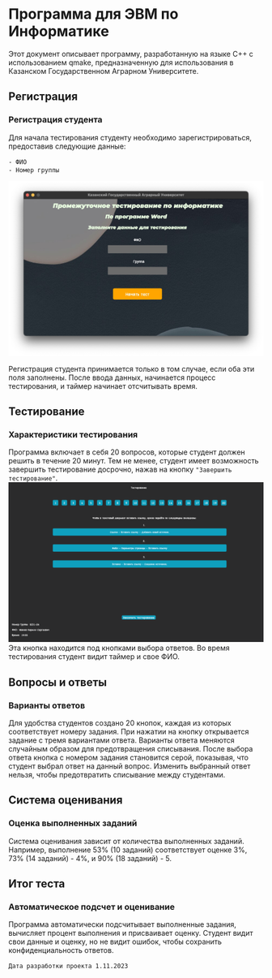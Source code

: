 # Программа для ЭВМ по Информатике 

Этот документ описывает программу, разработанную на языке C++ с использованием qmake, предназначенную для использования в Казанском Государственном Аграрном Университете.

## Регистрация

### Регистрация студента

Для начала тестирования студенту необходимо зарегистрироваться, предоставив следующие данные:
```
- ФИО
- Номер группы
```
![Регистрация](./misc/images/1.png)

Регистрация студента принимается только в том случае, если оба эти поля заполнены. После ввода данных, начинается процесс тестирования, и таймер начинает отсчитывать время.

## Тестирование

### Характеристики тестирования

Программа включает в себя 20 вопросов, которые студент должен решить в течение 20 минут. Тем не менее, студент имеет возможность завершить тестирование досрочно, нажав на кнопку ```"Завершить тестирование"```.
![Закончить тестирование](./misc/images/2.png)
 Эта кнопка находится под кнопками выбора ответов. Во время тестирования студент видит таймер и свое ФИО.

## Вопросы и ответы

### Варианты ответов

Для удобства студентов создано 20 кнопок, каждая из которых соответствует номеру задания. При нажатии на кнопку открывается задание с тремя вариантами ответа. Варианты ответа меняются случайным образом для предотвращения списывания. После выбора ответа кнопка с номером задания становится серой, показывая, что студент выбрал ответ на данный вопрос. Изменить выбранный ответ нельзя, чтобы предотвратить списывание между студентами.

## Система оценивания

### Оценка выполненных заданий

Система оценивания зависит от количества выполненных заданий. Например, выполнение 53% (10 заданий) соответствует оценке 3%, 73% (14 заданий) - 4%, и 90% (18 заданий) - 5.

## Итог теста

### Автоматическое подсчет и оценивание

Программа автоматически подсчитывает выполненные задания, вычисляет процент выполнения и присваивает оценку. Студент видит свои данные и оценку, но не видит ошибок, чтобы сохранить конфиденциальность ответов.

```
Дата разработки проекта 1.11.2023
```